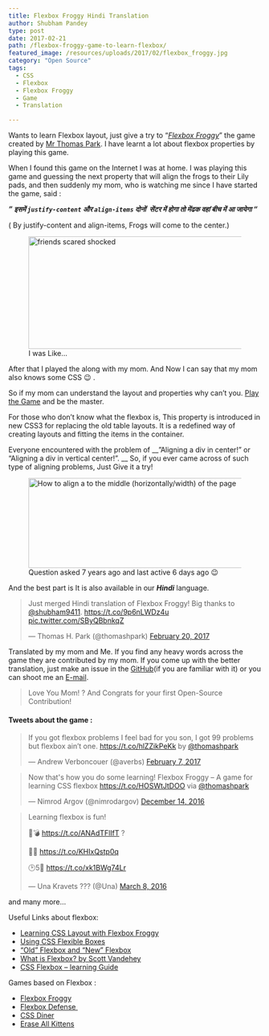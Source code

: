 ```yaml
---
title: Flexbox Froggy Hindi Translation
author: Shubham Pandey
type: post
date: 2017-02-21
path: /flexbox-froggy-game-to-learn-flexbox/
featured_image: /resources/uploads/2017/02/flexbox_froggy.jpg
category: "Open Source"
tags:
  - CSS
  - Flexbox
  - Flexbox Froggy
  - Game
  - Translation

---
```

Wants to learn Flexbox layout, just give a try to &#8220;<a href="http://flexboxfroggy.com/#hi" target="_blank"><em>Flexbox Froggy</em></a>&#8221; the game created by <a href="https://github.com/thomaspark/" target="_blank">Mr Thomas Park</a>. I have learnt a lot about flexbox properties by playing this game.

When I found this game on the Internet I was at home. I was playing this game and guessing the next property that will align the frogs to their Lily pads, and then suddenly my mom, who is watching me since I have started the game, said :

**_&#8221; इसमें `justify-content` और `align-items` दोनों  सेंटर में होगा तो मेंढक वहां बीच में आ जायेगा &#8220;_**

( By justify-content and align-items, Frogs will come to the center.)

<figure class=" alignnone"><img class="size-medium" src="https://i1.wp.com/media.giphy.com/media/ccosx2jCejdew/giphy.gif?resize=500%2C224&#038;ssl=1" alt="friends scared shocked" width="500" height="224" data-recalc-dims="1" /><figcaption class="wp-caption-text">I was Like&#8230;</figcaption></figure>

After that I played the along with my mom. And Now I can say that my mom also knows some CSS 😉 .

So if my mom can understand the layout and properties why can&#8217;t you. <a href="http://flexboxfroggy.com/#hi" target="_blank">Play the Game</a> and be the master.

For those who don&#8217;t know what the flexbox is, This property is introduced in new CSS3 for replacing the old table layouts. It is a redefined way of creating layouts and fitting the items in the container.

Everyone encountered with the problem of __&#8221;Aligning a div in center!&#8221; or &#8220;Aligning a div in vertical center!&#8221;. __ So, if you ever came across of such type of aligning problems, Just Give it a try!

<figure id="attachment_481" class=" alignnone"><img class="size-full wp-image-481" src="/resources/uploads/2017/02/align-div.png?resize=640%2C179" alt="How to align a to the middle (horizontally/width) of the page" width="640" height="179" data-recalc-dims="1" /><figcaption class="wp-caption-text">Question asked 7 years ago and last active 6 days ago 😉</figcaption></figure>

And the best part is It is also available in our **_Hindi_** language.

<blockquote class="twitter-tweet" data-width="550">
  <p lang="en" dir="ltr">
    Just merged Hindi translation of Flexbox Froggy! Big thanks to <a href="https://twitter.com/shubham9411">@shubham9411</a>. <a href="https://t.co/9p6nLWDz4u">https://t.co/9p6nLWDz4u</a> <a href="https://t.co/SByQBbnkqZ">pic.twitter.com/SByQBbnkqZ</a>
  </p>
  
  <p>
    &mdash; Thomas H. Park (@thomashpark) <a href="https://twitter.com/thomashpark/status/833802445755150336">February 20, 2017</a>
  </p>
</blockquote>



Translated by my mom and Me. If you find any heavy words across the game they are contributed by my mom. If you come up with the better translation, just make an issue in the <a href="https://github.com/shubham9411/flexboxfroggy" target="_blank">GitHub</a>(if you are familiar with it) or you can shoot me an <a href="mailto:shubham9411@gmail.com" target="_blank">E-mail</a>.

> Love You Mom! ? And Congrats for your first Open-Source Contribution!

#### Tweets about the game :

<blockquote class="twitter-tweet" data-width="550">
  <p lang="en" dir="ltr">
    If you got flexbox problems I feel bad for you son, I got 99 problems but flexbox ain’t one. <a href="https://t.co/hlZZikPeKk">https://t.co/hlZZikPeKk</a> by <a href="https://twitter.com/thomashpark">@thomashpark</a>
  </p>
  
  <p>
    &mdash; Andrew Verboncouer (@averbs) <a href="https://twitter.com/averbs/status/828763833779027969">February 7, 2017</a>
  </p>
</blockquote>



<blockquote class="twitter-tweet" data-width="550">
  <p lang="en" dir="ltr">
    Now that's how you do some learning! Flexbox Froggy &#8211; A game for learning CSS flexbox <a href="https://t.co/HOSWtJtDOO">https://t.co/HOSWtJtDOO</a> via <a href="https://twitter.com/thomashpark">@thomashpark</a>
  </p>
  
  <p>
    &mdash; Nimrod Argov (@nimrodargov) <a href="https://twitter.com/nimrodargov/status/808946489892499457">December 14, 2016</a>
  </p>
</blockquote>



<blockquote class="twitter-tweet" data-width="550">
  <p lang="en" dir="ltr">
    Learning flexbox is fun!
  </p>
  
  <p>
    🏰💣 <a href="https://t.co/ANAdTFlIfT">https://t.co/ANAdTFlIfT</a> ?
  </p>
  
  <p>
    🐸🍀 <a href="https://t.co/KHIxQstp0q">https://t.co/KHIxQstp0q</a>
  </p>
  
  <p>
    🕑5⃣ <a href="https://t.co/xk1BWg74Lr">https://t.co/xk1BWg74Lr</a>
  </p>
  
  <p>
    &mdash; Una Kravets ??‍? (@Una) <a href="https://twitter.com/Una/status/707248756119330816">March 8, 2016</a>
  </p>
</blockquote>



and many more…

Useful Links about flexbox:

  * <a href="http://thomaspark.co/2015/11/learning-css-layout-with-flexbox-froggy/" target="_blank">Learning CSS Layout with Flexbox Froggy</a>
  * <a href="https://developer.mozilla.org/en-US/docs/Web/CSS/CSS_Flexible_Box_Layout/Using_CSS_flexible_boxes" target="_blank">Using CSS Flexible Boxes</a>
  * <a href="https://css-tricks.com/old-flexbox-and-new-flexbox/" target="_blank">“Old” Flexbox and “New” Flexbox</a>
  * <a href="http://spaceninja.com/2015/08/24/what-is-flexbox/" target="_blank">What is Flexbox? by Scott Vandehey</a>
  * <a href="https://idevie.com/resources/css-flexbox-toolbox-learning-guides-tools-frameworks" target="_blank">CSS Flexbox – learning Guide</a>

Games based on Flexbox :

  * <a href="http://flexboxfroggy.com/" target="_blank">Flexbox Froggy</a>
  * <a href="http://www.flexboxdefense.com/" target="_blank">Flexbox Defense </a>
  * [CSS Diner][1]
  * [Erase All Kittens][2]

 [1]: http://flukeout.github.io/
 [2]: https://eraseallkittens.com/